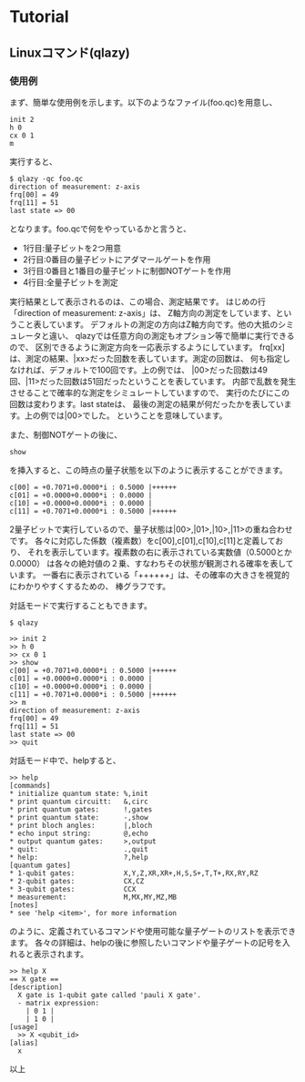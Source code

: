 Tutorial
========

## Linuxコマンド(qlazy)

### 使用例

まず、簡単な使用例を示します。以下のようなファイル(foo.qc)を用意し、

    init 2
    h 0
    cx 0 1
    m

実行すると、

    $ qlazy -qc foo.qc
    direction of measurement: z-axis
    frq[00] = 49
    frq[11] = 51
    last state => 00

となります。foo.qcで何をやっているかと言うと、

* 1行目:量子ビットを2つ用意
* 2行目:0番目の量子ビットにアダマールゲートを作用
* 3行目:0番目と1番目の量子ビットに制御NOTゲートを作用
* 4行目:全量子ビットを測定

実行結果として表示されるのは、この場合、測定結果です。
はじめの行「direction of measurement: z-axis」は、
Z軸方向の測定をしています、ということ表しています。
デフォルトの測定の方向はZ軸方向です。他の大抵のシミュレータと違い、
qlazyでは任意方向の測定もオプション等で簡単に実行できるので、
区別できるように測定方向を一応表示するようにしています。
frq[xx]は、測定の結果、|xx>だった回数を表しています。測定の回数は、
何も指定しなければ、デフォルトで100回です。上の例では、
|00>だった回数は49回、|11>だった回数は51回だったということを表しています。
内部で乱数を発生させることで確率的な測定をシミュレートしていますので、
実行のたびにこの回数は変わります。last stateは、
最後の測定の結果が何だったかを表しています。上の例では|00>でした。
ということを意味しています。

また、制御NOTゲートの後に、

    show

を挿入すると、この時点の量子状態を以下のように表示することができます。

    c[00] = +0.7071+0.0000*i : 0.5000 |++++++
    c[01] = +0.0000+0.0000*i : 0.0000 |
    c[10] = +0.0000+0.0000*i : 0.0000 |
    c[11] = +0.7071+0.0000*i : 0.5000 |++++++

2量子ビットで実行しているので、量子状態は|00>,|01>,|10>,|11>の重ね合わせです。
各々に対応した係数（複素数）をc[00],c[01],c[10],c[11]と定義しており、
それを表示しています。複素数の右に表示されている実数値（0.5000とか0.0000）
は各々の絶対値の２乗、すなわちその状態が観測される確率を表しています。
一番右に表示されている「++++++」は、その確率の大きさを視覚的にわかりやすくするための、
棒グラフです。

対話モードで実行することもできます。

    $ qlazy
	
	>> init 2
	>> h 0
	>> cx 0 1
	>> show
    c[00] = +0.7071+0.0000*i : 0.5000 |++++++
    c[01] = +0.0000+0.0000*i : 0.0000 |
    c[10] = +0.0000+0.0000*i : 0.0000 |
    c[11] = +0.7071+0.0000*i : 0.5000 |++++++
	>> m
    direction of measurement: z-axis
    frq[00] = 49
    frq[11] = 51
    last state => 00
	>> quit

対話モード中で、helpすると、

	>> help
    [commands]
    * initialize quantum state: %,init
    * print quantum circuitt:   &,circ                                                       
    * print quantum gates:      !,gates
    * print quantum state:      -,show
    * print bloch angles:       |,bloch
    * echo input string:        @,echo
    * output quantum gates:     >,output
    * quit:                     .,quit
    * help:                     ?,help
    [quantum gates]
    * 1-qubit gates:            X,Y,Z,XR,XR+,H,S,S+,T,T+,RX,RY,RZ
    * 2-qubit gates:            CX,CZ
    * 3-qubit gates:            CCX
    * measurement:              M,MX,MY,MZ,MB
    [notes]
    * see 'help <item>', for more information

のように、定義されているコマンドや使用可能な量子ゲートのリストを表示できます。
各々の詳細は、helpの後に参照したいコマンドや量子ゲートの記号を入れると表示されます。

    >> help X
    == X gate ==
    [description]
      X gate is 1-qubit gate called 'pauli X gate'.
      - matrix expression:
        | 0 1 |
        | 1 0 |
    [usage]
      >> X <qubit_id>
    [alias]
      x

以上
